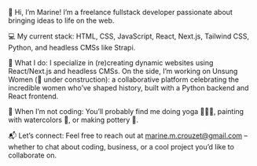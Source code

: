 👋 Hi, I’m Marine!
I’m a freelance fullstack developer passionate about bringing ideas to life on the web.

💻 My current stack:
HTML, CSS, JavaScript, React, Next.js, Tailwind CSS, Python, and headless CMSs like Strapi.

🌟 What I do:
I specialize in (re)creating dynamic websites using React/Next.js and headless CMSs.
On the side, I’m working on Unsung Women (🚧 under construction): a collaborative platform celebrating the incredible women who’ve shaped history, built with a Python backend and React frontend.

🎨 When I’m not coding:
You’ll probably find me doing yoga 🧘🏼‍♀️, painting with watercolors 🎨, or making pottery 🏺.

📬 Let’s connect:
Feel free to reach out at marine.m.crouzet@gmail.com – whether to chat about coding, business, or a cool project you’d like to collaborate on.

<!---
MarineCrou/MarineCrou is a ✨ special ✨ repository because its `README.md` (this file) appears on your GitHub profile.
You can click the Preview link to take a look at your changes.
--->
